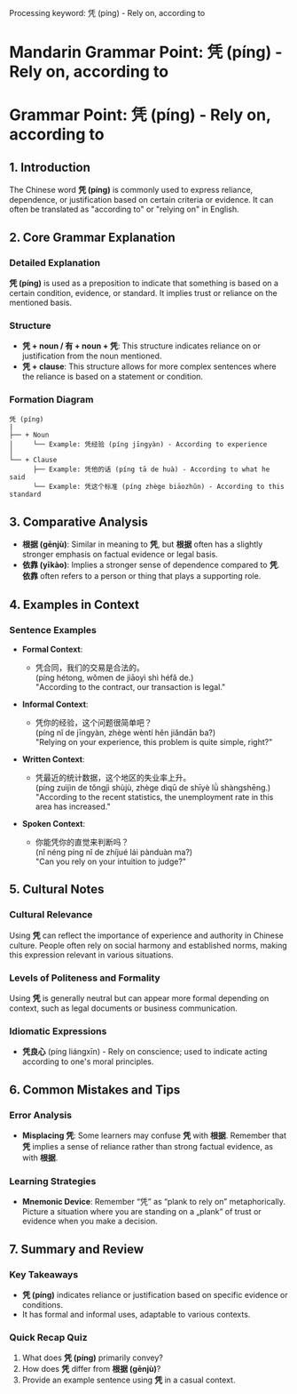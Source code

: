Processing keyword: 凭 (píng) - Rely on, according to
# Mandarin Grammar Point: 凭 (píng) - Rely on, according to
# Grammar Point: 凭 (píng) - Rely on, according to
## 1. Introduction
The Chinese word **凭 (píng)** is commonly used to express reliance, dependence, or justification based on certain criteria or evidence. It can often be translated as "according to" or "relying on" in English.
## 2. Core Grammar Explanation
### Detailed Explanation
**凭 (píng)** is used as a preposition to indicate that something is based on a certain condition, evidence, or standard. It implies trust or reliance on the mentioned basis. 
### Structure
- **凭 + noun / 有 + noun + 凭**: This structure indicates reliance on or justification from the noun mentioned.
- **凭 + clause**: This structure allows for more complex sentences where the reliance is based on a statement or condition.
### Formation Diagram
```
凭 (píng)
|
├── + Noun
│     └── Example: 凭经验 (píng jīngyàn) - According to experience
│     
└── + Clause
      ├── Example: 凭他的话 (píng tā de huà) - According to what he said
      └── Example: 凭这个标准 (píng zhège biāozhǔn) - According to this standard
```
## 3. Comparative Analysis
- **根据 (gēnjù)**: Similar in meaning to **凭**, but **根据** often has a slightly stronger emphasis on factual evidence or legal basis.
- **依靠 (yīkào)**: Implies a stronger sense of dependence compared to **凭**. **依靠** often refers to a person or thing that plays a supporting role.
## 4. Examples in Context
### Sentence Examples
- **Formal Context**: 
  - 凭合同，我们的交易是合法的。  
    (píng hétong, wǒmen de jiāoyì shì héfǎ de.)  
    "According to the contract, our transaction is legal."
  
- **Informal Context**: 
  - 凭你的经验，这个问题很简单吧？  
    (píng nǐ de jīngyàn, zhège wèntí hěn jiǎndān ba?)  
    "Relying on your experience, this problem is quite simple, right?"
- **Written Context**: 
  - 凭最近的统计数据，这个地区的失业率上升。  
    (píng zuìjìn de tǒngjì shùjù, zhège dìqū de shīyè lǜ shàngshēng.)  
    "According to the recent statistics, the unemployment rate in this area has increased."
- **Spoken Context**: 
  - 你能凭你的直觉来判断吗？  
    (nǐ néng píng nǐ de zhíjué lái pànduàn ma?)  
    "Can you rely on your intuition to judge?"
## 5. Cultural Notes
### Cultural Relevance
Using **凭** can reflect the importance of experience and authority in Chinese culture. People often rely on social harmony and established norms, making this expression relevant in various situations.
### Levels of Politeness and Formality
Using **凭** is generally neutral but can appear more formal depending on context, such as legal documents or business communication.
### Idiomatic Expressions
- **凭良心** (píng liángxīn) - Rely on conscience; used to indicate acting according to one's moral principles.
## 6. Common Mistakes and Tips
### Error Analysis
- **Misplacing 凭**: Some learners may confuse **凭** with **根据**. Remember that **凭** implies a sense of reliance rather than strong factual evidence, as with **根据**.
### Learning Strategies
- **Mnemonic Device**: Remember “凭” as “plank to rely on” metaphorically. Picture a situation where you are standing on a „plank“ of trust or evidence when you make a decision.
## 7. Summary and Review
### Key Takeaways
- **凭 (píng)** indicates reliance or justification based on specific evidence or conditions.
- It has formal and informal uses, adaptable to various contexts.
  
### Quick Recap Quiz
1. What does **凭 (píng)** primarily convey?
2. How does **凭** differ from **根据 (gēnjù)**?
3. Provide an example sentence using **凭** in a casual context.
